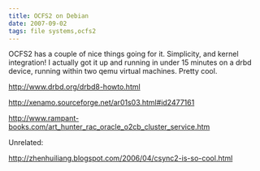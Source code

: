 ```yaml
---
title: OCFS2 on Debian
date: 2007-09-02
tags: file systems,ocfs2
---
```

OCFS2 has a couple of nice things going for it. Simplicity, and kernel integration! I actually got it up and running in under 15 minutes on a drbd device, running within two qemu virtual machines. Pretty cool.

http://www.drbd.org/drbd8-howto.html

http://xenamo.sourceforge.net/ar01s03.html#id2477161

http://www.rampant-books.com/art_hunter_rac_oracle_o2cb_cluster_service.htm

Unrelated:

http://zhenhuiliang.blogspot.com/2006/04/csync2-is-so-cool.html

